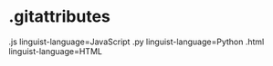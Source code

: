 # .gitattributes


.js linguist-language=JavaScript
.py linguist-language=Python
.html linguist-language=HTML
